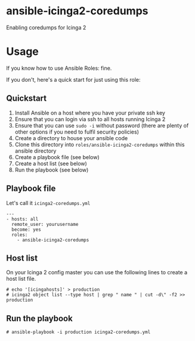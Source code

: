 # ansible-icinga2-coredumps
Enabling coredumps for Icinga 2

Usage
=====

If you know how to use Ansible Roles: fine.

If you don't, here's a quick start for just using this role:

Quickstart
----------

1. Install Ansible on a host where you have your private ssh key
2. Ensure that you can login via ssh to all hosts running Icinga 2
3. Ensure that you can use `sudo -i` without password (there are plenty of other options if you need to fulfil security policies)
4. Create a directory to house your ansible code
5. Clone this directory into `roles/ansible-icinga2-coredumps` within this ansible directory
6. Create a playbook file (see below)
7. Create a host list (see below)
8. Run the playbook (see below)

Playbook file
-------------

Let's call it `icinga2-coredumps.yml`

```
---
- hosts: all
  remote_user: yourusername
  become: yes
  roles:
    - ansible-icinga2-coredumps
```

Host list
---------

On your Icinga 2 config master you can use the following lines to create a host list file.

```
# echo '[icingahosts]' > production
# icinga2 object list --type host | grep " name " | cut -d\" -f2 >> production

```

Run the playbook
----------------

```
# ansible-playbook -i production icinga2-coredumps.yml
```
